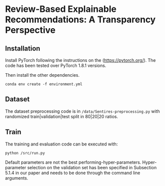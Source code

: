 # Review-Based Explainable Recommendations: A Transparency Perspective

## Installation
Install PyTorch following the instructions on the (https://pytorch.org/). The code has been tested over PyTorch 1.8.1 versions.

Then install the other dependencies.
```
conda env create -f environment.yml
```

## Dataset
The dataset preprocessing code is in ``/data/Sentires-preprocessing.py`` with randomized train|validation|test split in 80|20|20 ratios. 

## Train
The training and evaluation code can be executed with:
```
python /src/run.py
```
Default parameters are not the best performing-hyper-parameters. Hyper-parameter selection on the validation set has been specified in Subsection 5.1.4 in our paper and needs to be done through the command line arguments.
